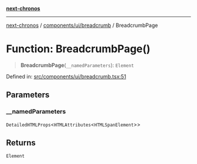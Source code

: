 [**next-chronos**](../../../../README.md)

***

[next-chronos](../../../../README.md) / [components/ui/breadcrumb](../README.md) / BreadcrumbPage

# Function: BreadcrumbPage()

> **BreadcrumbPage**(`__namedParameters`): `Element`

Defined in: [src/components/ui/breadcrumb.tsx:51](https://github.com/Bababum95/next-chronos/blob/41860730c8dd12c16699269e1eee86402c8d1a9f/src/components/ui/breadcrumb.tsx#L51)

## Parameters

### \_\_namedParameters

`DetailedHTMLProps`\<`HTMLAttributes`\<`HTMLSpanElement`\>\>

## Returns

`Element`
